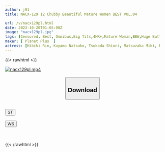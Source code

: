 ```yaml
---
author: j91
title: NACX-129 12 Chubby Beautiful Mature Women BEST VOL.04

url: /v/nacx129pl.html
date: 2023-10-20T01:05:00Z
image: "nacx129pl.jpg"
tags: [Censored, Best, Omnibus,Big Tits,4HR+,Mature Woman,BBW,Huge Butt	]
maker: [ Planet Plus  ]
actress: [Hibiki Rin, Kayama Natsuko, Tsukada Shiori, Matsuzaka Miki, Narisawa Hinami, Takagi Akari, Matsuzawa Yukari, Shinohara Chitose, Okae Rin , Tahara Rika ]
---
```



{{< rawhtml >}}

<div class="video" data-videoid="Qdd16JDWrls0Zrz">
    <a href="javascript:;">
        <img src="https://my.j91.asia/v/nacx129pl.jpg" width="WIDTH" height="HEIGHT" alt="nacx129pl.mp4" loading="lazy">
    </a>
</div>

<script type="text/javascript" src="https://j91.asia/asset/on-demand-st.js"></script>

<br>
  <link rel="stylesheet" href="https://j91.asia/asset/bs5.css">
  
  <center>
  <button class="btn btn-primary" type="button" data-bs-toggle="collapse" data-bs-target=".multi-collapse" aria-expanded="false" aria-controls="multiCollapseExample1 multiCollapseExample2"><h2>Download</h2></button></center>
</p>
<div class="row">
  <div class="col">
    <div class="collapse multi-collapse" id="multiCollapseExample1">
      <div class="card card-body">
	      	      <br>
<div class="buttons">  
<a href="https://streamtape.to/v/Qdd16JDWrls0Zrz"><button class="btn-hover color-3"><i class="fa fa-download"></i> ST</button></a></div>
    </div>
  </div>
</div>
  <div class="col">
    <div class="collapse multi-collapse" id="multiCollapseExample2">
      <div class="card card-body">
	      <br>
<div class="buttons">
    <a href="https://wolfstream.tv/3zmnjyeyxigl"><button class="btn-hover color-9"><i class="fa fa-download"></i> WS</button></a></div>
<br><br>
      </div>
    </div>
  </div>
</div>

{{< /rawhtml >}}
